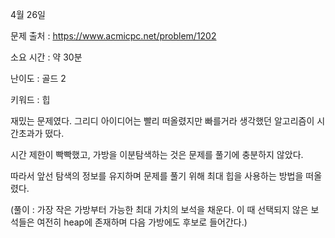 4월 26일

문제 출처 : https://www.acmicpc.net/problem/1202

소요 시간 : 약 30분

난이도 : 골드 2

키워드 : 힙

재밌는 문제였다. 그리디 아이디어는 빨리 떠올렸지만 빠를거라 생각했던 알고리즘이 시간초과가 떴다.

시간 제한이 빡빡했고, 가방을 이분탐색하는 것은 문제를 풀기에 충분하지 않았다.

따라서 앞선 탐색의 정보를 유지하며 문제를 풀기 위해 최대 힙을 사용하는 방법을 떠올렸다.

(풀이 : 가장 작은 가방부터 가능한 최대 가치의 보석을 채운다. 이 때 선택되지 않은 보석들은 여전히 heap에 존재하며 다음 가방에도 후보로 들어간다.)
